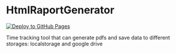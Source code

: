 # HtmlRaportGenerator
[![Deploy to GitHub Pages](https://github.com/romfir/HtmlRaportGenerator/actions/workflows/main.yml/badge.svg)](https://github.com/romfir/HtmlRaportGenerator/actions/workflows/main.yml)

Time tracking tool that can generate pdfs and save data to different storages: localstorage and google drive


